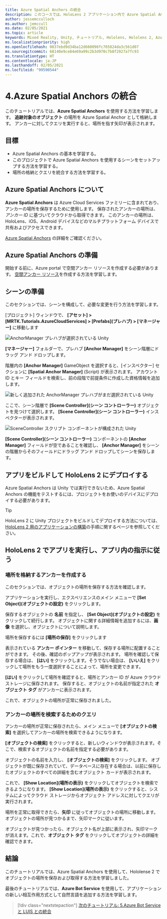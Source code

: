 ```yaml
---
title: Azure Spatial Anchors の統合
description: このコースでは、HoloLens 2 アプリケーション内で Azure Spatial Anchors を実装する方法を学習します。
author: jessemcculloch
ms.author: jemccull
ms.date: 02/05/2021
ms.topic: article
keywords: Mixed Reality, Unity, チュートリアル, Hololens, Hololens 2, Azure Spatial Anchors, Azure クラウド サービス, Azure Custom Vision, Windows 10
ms.localizationpriority: high
ms.openlocfilehash: 0837ebd9d34ba12d660098fc765824da3c561d07
ms.sourcegitcommit: 68140e9ce84e69a99c2b3d970c7b8f2927a7fc93
ms.translationtype: HT
ms.contentlocale: ja-JP
ms.lasthandoff: 02/05/2021
ms.locfileid: "99590544"
---
```

# <a name="4-integrating-azure-spatial-anchors"></a>4.Azure Spatial Anchors の統合

このチュートリアルでは、**Azure Spatial Anchors** を使用する方法を学習します。 **追跡対象のオブジェクト** の場所を Azure Spatial Anchor として格納します。 アンカーに対してクエリを実行すると、場所を指す矢印が表示されます。

## <a name="objectives"></a>目標

* Azure Spatial Anchors の基本を学習する。
* このプロジェクトで Azure Spatial Anchors を使用するシーンをセットアップする方法を学習する。
* 場所の格納とクエリを統合する方法を学習する。

## <a name="understanding-azure-spatial-anchors"></a>Azure Spatial Anchors について

 **Azure Spatial Anchors** は Azure Cloud Services ファミリーに含まれており、アンカーの場所を保存するために使用します。 保存されたアンカーの場所は、*アンカー ID* に基づいてクラウドから取得できます。 このアンカーの場所は、HoloLens、iOS、Android デバイスなどのマルチプラットフォーム デバイスで共有およびアクセスできます。

[Azure Spatial Anchors](/azure/spatial-anchors/overview) の詳細をご確認ください。

## <a name="preparing-azure-spatial-anchors"></a>Azure Spatial Anchors の準備

開始する前に、Azure portal で空間アンカー リソースを作成する必要があります。
[空間アンカー リソース](/azure/spatial-anchors/quickstarts/get-started-hololens#create-a-spatial-anchors-resource)を作成する方法を学習します。

## <a name="preparing-the-scene"></a>シーンの準備

このセクションでは、シーンを構成して、必要な変更を行う方法を学習します。

[プロジェクト] ウィンドウで、 **[アセット] > [MRTK.Tutorials.AzureCloudServices] > [Prefabs]\(プレハブ\) > [マネージャー]** に移動します

![AnchorManager プレハブが選択されている Unity](images/mr-learning-azure/tutorial4-section1-step1-1.png)

**[マネージャー]** フォルダーで、プレハブ **[Anchor Manager]** をシーン階層にドラッグ アンド ドロップします。

階層内の **[Anchor Manager]** GameObject を選択すると、[インスペクター] セクションに **[Spatial Anchor Manager]** (Script) が表示されます。 アカウント ID とキー フィールドを検索し、前の段階で前提条件に作成した資格情報を追加します。

![新しく追加された AnchorManager プレハブがまだ選択されている Unity](images/mr-learning-azure/tutorial4-section1-step2-1.png)

ここで、シーン階層で **[Scene Controller]\(シーン コントローラー\)** オブジェクトを見つけて選択します。 **[Scene Controller]\(シーン コントローラー\)** インスペクターが表示されます。

![SceneController スクリプト コンポーネントが構成された Unity](images/mr-learning-azure/tutorial4-section1-step3-1.png)

**[Scene Controller]\(シーン コントローラー\)** コンポーネントの **[Anchor Manager]** フィールドが空であることを確認し、 **[Anchor Manager]** をシーンの階層からそのフィールドにドラッグ アンド ドロップしてシーンを保存します。

## <a name="build-and-deploy-the-app-to-your-hololens-2"></a>アプリをビルドして HoloLens 2 にデプロイする

Azure Spatial Anchors は Unity では実行できないため、Azure Spatial Anchors の機能をテストするには、プロジェクトをお使いのデバイスにデプロイする必要があります。

> [!TIP]
> HoloLens 2 に Unity プロジェクトをビルドしてデプロイする方法については、[HoloLens 2 用のアプリケーションの構築](mr-learning-base-02.md#building-and-deploying-to-your-hololens-2)の手順に関するページを参照してください。

## <a name="run-the-app-on-your-hololens-2-and-follow-the-in-app-instructions"></a>HoloLens 2 でアプリを実行し、アプリ内の指示に従う

### <a name="create-an-anchor-to-store-a-location"></a>場所を格納するアンカーを作成する

このセクションでは、オブジェクトの場所を保存する方法を確認します。

アプリケーションを実行し、エクスペリエンスのメイン メニューで **[Set Object]\(オブジェクトの設定\)** をクリックします。

保存するオブジェクトの **名前** を指定し、 **[Set Object]\(オブジェクトの設定\)** をクリックして続行します。 オブジェクトに関する詳細情報を追加するには、**画像** を選択し、オブジェクトについて説明します。

場所を保存するには **[場所の保存]** をクリックします

表示されている **アンカー ポインター** を移動して、保存する場所に配置することができます。 その後、確認のポップアップが表示されます。 場所を確認して保存する場合は、 **[はい]** をクリックします。そうでない場合は、 **[いいえ]** をクリックして場所をもう一度選択することによって、場所を変更できます。

**[はい]** をクリックして場所を確認すると、場所とアンカー ID が Azure クラウド ストレージに保存されます。 保存すると、オブジェクトの名前が指定された **オブジェクト タグ** がアンカーに表示されます。

これで、オブジェクトの場所が正常に保存されました。

### <a name="query-for-finding-an-anchor-location"></a>アンカーの場所を検索するためのクエリ

アンカーの場所が正常に保存されたら、メイン メニューで **[オブジェクトの検索]** を選択してアンカーの場所を検索できるようになります。

**[オブジェクトの検索]** をクリックすると、新しいウィンドウが表示されます。そこで、検索するオブジェクトの名前を指定する必要があります。

オブジェクトの名前を入力し、 **[オブジェクトの検索]** をクリックします。 オブジェクトが既に保存されていて、データベースに存在する場合は、以前に保存したオブジェクトのすべての詳細を含むオブジェクト カードが表示されます。

これで、 **[Show Location]\(場所の表示\)** をクリックしてオブジェクトを検索できるようになります。 **[Show Location]\(場所の表示\)** をクリックすると、システムによってクラウド ストレージからオブジェクト アドレスに対してクエリが実行されます。

場所を正常に取得できたら、**矢印** に従ってオブジェクトの場所に移動します。 オブジェクトの場所が見つかるまで、矢印マークに従います。

オブジェクトが見つかったら、オブジェクト名が上部に表示され、矢印マークが消えます。これで、**オブジェクト タグ** をクリックしてオブジェクトの詳細を確認できます。

## <a name="congratulations"></a>結論

このチュートリアルでは、Azure Spatial Anchors を使用して、Hololense 2 でオブジェクトの場所を保存および取得する方法を学習しました。

最後のチュートリアルでは、**Azure Bot Service** を使用して、アプリケーションの新しい相互作用方式として自然言語を追加する方法を学習します。

> [!div class="nextstepaction"]
> [次のチュートリアル: 5.Azure Bot Service と LUIS との統合](mr-learning-azure-05.md)